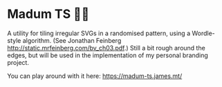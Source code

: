 # Madum TS 🥁🐍 #
A utility for tiling irregular SVGs in a randomised pattern, using a Wordle-style algorithm. (See Jonathan Feinberg http://static.mrfeinberg.com/bv_ch03.pdf.) Still a bit rough around the edges, but will be used in the implementation of my personal branding project.

You can play around with it here: https://madum-ts.james.mt/
